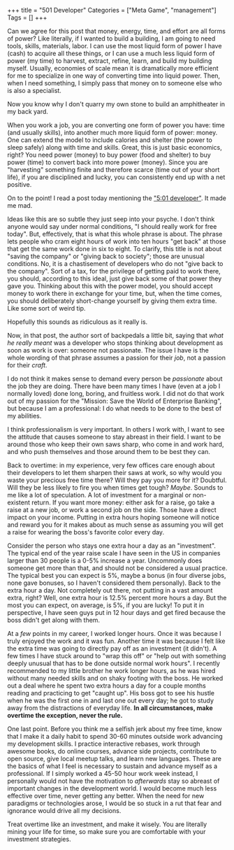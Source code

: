 +++
title = "501 Developer"
Categories = ["Meta Game", "management"]
Tags = []
+++

<p>
  Can we agree for this post that money, energy, time, and effort are
  all forms of power? Like literally, if I wanted to build a building,
  I am going to need tools, skills, materials, labor. I can use the
  most liquid form of power I have (cash) to acquire all these things,
  or I can use a much less liquid form of power (my time) to harvest,
  extract, refine, learn, and build my building myself. Usually,
  economies of scale mean it is dramatically more efficient for me to
  specialize in one way of converting time into liquid power. Then,
  when I need something, I simply pass that money on to someone else
  who is also a specialist.
</p>
<p>
  Now you know why I don't quarry my own stone to build an
  amphitheater in my back yard.
</p>
<p>
  When you work a job, you are converting one form of power you have:
  time (and usually skills), into another much more liquid form of
  power: money. One can extend the model to include calories and
  shelter (the power to sleep safely) along with time and skills.
  Great, this is just basic economics, right? You need power (money)
  to buy power (food and shelter) to buy power (time) to convert back
  into more power (money). Since you are "harvesting" something finite
  and therefore scarce (time out of your short life), if you are
  disciplined and lucky, you can consistently end up with a net
  positive.
</p>
<p>
  On to the point! I read a post today mentioning
  the <a href="http://www.hanselman.com/blog/DarkMatterDevelopersTheUnseen99.aspx">"5:01 developer"</a>. It made me mad.
</p>
<p>
  Ideas like this are so subtle they just seep into your psyche. I
  don't think anyone would say under normal conditions, "I should
  really work for free today". But, effectively, that is what this
  whole phrase is about. The phrase lets people who cram eight hours
  of work into ten hours "get back" at those that get the same work
  done in six to eight. To clarify, this title is not about "saving
  the company" or "giving back to society"; those are unusual
  conditions. No, it is a chastisement of developers who do not "give
  back to the company". Sort of a tax, for the privilege of getting
  paid to work there, you should, according to this ideal, just give
  back some of that power they gave you. Thinking about this with the
  power model, you should accept money to work there in exchange for
  your time, but, when the time comes, you should deliberately
  short-change yourself by giving them extra time. Like some sort of
  weird tip.
</p>
<p>
  Hopefully this sounds as ridiculous as it really is.
</p>
<p>
  Now, in that post, the author sort of backpedals a little bit,
  saying that <i>what he really meant</i> was a developer who stops
  thinking about development as soon as work is over: someone not
  passionate. The issue I have is the whole wording of that phrase
  assumes a passion for their <i>job</i>, not a passion for
  their <i>craft</i>.
</p>
<p>
  I do not think it makes sense to demand every person
  be <i>passionate</i> about the job they are doing. There have been
  many times I have (even at a job I normally loved) done long,
  boring, and fruitless work. I did not do that work out of my passion
  for the "Mission: Save the World of Enterprise Banking", but because
  I am a professional: I do what needs to be done to the best of my
  abilities.
</p>
<p>
  I think professionalism is very important. In others I work with, I
  want to see the attitude that causes someone to stay abreast in
  their field. I want to be around those who keep their own saws
  sharp, who come in and work hard, and who push themselves and those
  around them to be best they can.
</p>
<p>
  Back to overtime: in my experience, very few offices care enough
  about their developers to let them sharpen their saws at work, so
  why would you waste your precious free time there? Will they pay you
  more for it? Doubtful. Will they be less likely to fire you when
  times get tough? <i>Maybe</i>. Sounds to me like a lot of
  speculation. A lot of investment for a marginal or non-existent
  return. If you want more money: either ask for a raise, go take a
  raise at a new job, or work a second job on the side. Those have a
  direct impact on your income. Putting in extra hours hoping someone
  will notice and reward you for it makes about as much sense as
  assuming you will get a raise for wearing the boss's favorite color
  every day.
</p>
<p>
  Consider the person who stays one extra hour a day as an
  "investment". The typical end of the year raise scale I have seen in
  the US in companies larger than 30 people is a 0-5% increase a
  year. Uncommonly does someone get more than that, and should not be
  considered a usual practice. The typical best you can expect is
  5%, maybe a bonus (in four diverse jobs, none gave bonuses, so I
  haven't considered them personally). Back to the extra hour a day. Not
  completely out there, not putting in a vast amount extra, right?
  Well, one extra hour is 12.5% percent more hours a day. But the most
  you can expect, on average, is 5%, if you are lucky! To put it in
  perspective, I have seen guys put in 12 hour days and get fired
  because the boss didn't get along with them.
</p>
<p>
  At a <i>few</i> points in my career, I worked longer hours. Once it
  was because I truly enjoyed the work and it was fun. Another time it
  was because I felt like the extra time was going to directly pay off
  as an investment (it didn't). A few times I have stuck around to
  "wrap this off" or "help out with something deeply unusual that has
  to be done outside normal work hours". I recently recommended to my
  little brother he work longer hours, as he was hired without many
  needed skills and on shaky footing with the boss. He worked out a
  deal where he spent two extra hours a day for a couple months
  reading and practicing to get "caught up". His boss got to see his
  hustle when he was the first one in and last one out every day; he
  got to study away from the distractions of everyday life. <b>In all
  circumstances, make overtime the exception, never the rule.</b>
</p>
<p>
  One last point. Before you think me a selfish jerk about my free
  time, know that I make it a daily habit to spend 30-60 minutes
  outside work advancing my development skills. I practice interactive
  rebases, work through awesome books, do online courses, advance side
  projects, contribute to open source, give local meetup talks, and
  learn new languages. These are the basics of what I feel is
  necessary to sustain and advance myself as a professional. If I
  simply worked a 45-50 hour work week instead, I personally would not
  have the motivation to <i>afterwards</i> stay so abreast of
  important changes in the development world. I would become much less
  effective over time, never getting any better. When the need for new
  paradigms or technologies arose, I would be so stuck in a rut that
  fear and ignorance would drive all my decisions.
</p>
<p>
  Treat overtime like an investment, and make it wisely. You are
  literally mining your life for time, so make sure you are
  comfortable with your investment strategies.
</p>

